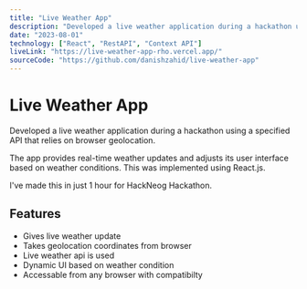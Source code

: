 ```yaml
---
title: "Live Weather App"
description: "Developed a live weather application during a hackathon using a specified API that relies on browser geolocation. The app provides real-time weather updates and adjusts its user interface based on weather conditions. This was implemented using React.js."
date: "2023-08-01"
technology: ["React", "RestAPI", "Context API"]
liveLink: "https://live-weather-app-rho.vercel.app/"
sourceCode: "https://github.com/danishzahid/live-weather-app"
---
```


# Live Weather App

Developed a live weather application during a hackathon using a specified API that relies on browser geolocation.

The app provides real-time weather updates and adjusts its user interface based on weather conditions. This was implemented using React.js.

I've made this in just 1 hour for HackNeog Hackathon.

## Features

- Gives live weather update
- Takes geolocation coordinates from browser
- Live weather api is used
- Dynamic UI based on weather condition
- Accessable from any browser with compatibilty
